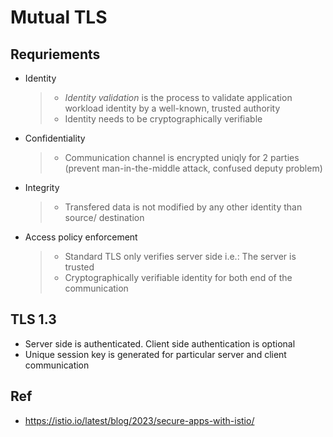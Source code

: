 # Mutual TLS

## Requriements
* Identity
    > * *Identity validation* is the process to validate application workload identity by a well-known, trusted authority
    > * Identity needs to be cryptographically verifiable
* Confidentiality
    > * Communication channel is encrypted uniqly for 2 parties (prevent man-in-the-middle attack, confused deputy problem)

* Integrity
    > * Transfered data is not modified by any other identity than source/ destination

* Access policy enforcement
    > * Standard TLS only verifies server side i.e.: The server is trusted
    > * Cryptographically verifiable identity for both end of the communication

## TLS 1.3
* Server side is authenticated. Client side authentication is optional
* Unique session key is generated for particular server and client communication




## Ref
* https://istio.io/latest/blog/2023/secure-apps-with-istio/
